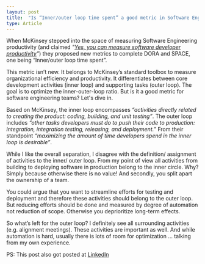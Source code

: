 ```yaml
---
layout: post
title:  "Is “Inner/outer loop time spent” a good metric in Software Engineering?"
type: Article
---
```


When McKinsey stepped into the space of measuring Software Engineering productivity (and claimed *"[Yes, you can measure software developer productivity](https://www.mckinsey.com/industries/technology-media-and-telecommunications/our-insights/yes-you-can-measure-software-developer-productivity)”*) they proposed new metrics to complete DORA and SPACE, one being “Inner/outer loop time spent”.

This metric isn’t new. It belongs to McKinsey’s standard toolbox to measure organizational efficiency and productivity. It differentiates between core development activities (inner loop) and supporting tasks (outer loop). The goal is to optimize the inner-outer-loop ratio. But is it a good metric for software engineering teams? Let's dive in.

Based on McKinsey, the inner loop encompasses *“activities directly related to creating the product: coding, building, and unit testing”*. The outer loop includes *“other tasks developers must do to push their code to production: integration, integration testing, releasing, and deployment.”* From their standpoint *“maximizing the amount of time developers spend in the inner loop is desirable”*.

While I like the overall separation, I disagree with the definition/ assignment of activities to the inner/ outer loop. From my point of view all activities from building to deploying software in production belong to the inner circle. Why? Simply because otherwise there is no value! And secondly, you split apart the ownership of a team.

You could argue that you want to streamline efforts for testing and deployment and therefore these activities should belong to the outer loop. But reducing efforts should be done and measured by degree of automation not reduction of scope. Otherwise you deprioritize long-term effects. 

So what’s left for the outer loop? I definitely see all surrounding activities (e.g. alignment meetings). These activities are important as well. And while automation is hard, usually there is lots of room for optimization … talking from my own experience.


PS: This post also got posted at [LinkedIn](https://www.linkedin.com/pulse/innerouter-loop-time-spent-good-metric-software-andr%2525C3%2525A9-neubauer-ushce%3FtrackingId=pWySU%252BmqSgubBBxDoF1rXw%253D%253D/?trackingId=pWySU%2BmqSgubBBxDoF1rXw%3D%3D)